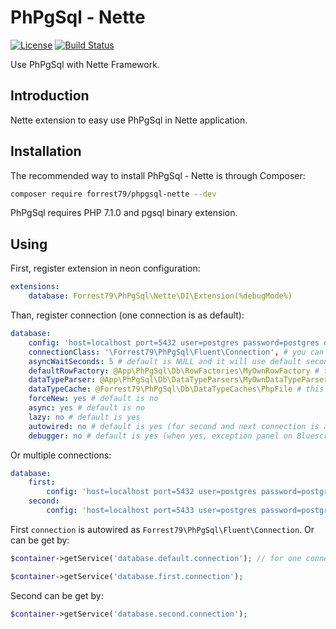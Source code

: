 # PhPgSql - Nette

[![License](https://img.shields.io/badge/License-BSD%203--Clause-blue.svg)](https://github.com/forrest79/PhPgSql-Nette/blob/master/license.md)
[![Build Status](https://travis-ci.org/forrest79/PhPgSql-Nette.svg?branch=master)](https://travis-ci.org/forrest79/PhPgSql-Nette)

Use PhPgSql with Nette Framework.

## Introduction

Nette extension to easy use PhPgSql in Nette application.


## Installation

The recommended way to install PhPgSql - Nette is through Composer:

```sh
composer require forrest79/phpgsql-nette --dev
```

PhPgSql requires PHP 7.1.0 and pgsql binary extension.


## Using

First, register extension in neon configuration:

```yaml
extensions:
    database: Forrest79\PhPgSql\Nette\DI\Extension(%debugMode%)
```

Than, register connection (one connection is as default):

```yaml
database:
    config: 'host=localhost port=5432 user=postgres password=postgres dbname=postgres'
    connectionClass: '\Forrest79\PhPgSql\Fluent\Connection', # you can change connection class, ie basic \Forrest79\PhPgSql\DB\Connection or your own, but every connection class must extends \Forrest79\PhPgSql\Fluent\Connection 
    asyncWaitSeconds: 5 # default is NULL and it will use default seconds value
    defaultRowFactory: @App\PhPgSql\Db\RowFactories\MyOwnRowFactory # this service is needed to be registered, default is NULL and default row factory is used
    dataTypeParser: @App\PhPgSql\Db\DataTypeParsers\MyOwnDataTypeParser # this service is needed to be registered, default is NULL and default data type parser is used
    dataTypeCache: @Forrest79\PhPgSql\Db\DataTypeCaches\PhpFile # this service is needed to be registered like this `- Forrest79\PhPgSql\Db\DataTypeCaches\PhpFile('%tempDir%/phpgsql/data-types-cache.php')`, this is recommended settings, default is NULL and cache is disabled
    forceNew: yes # default is no
    async: yes # default is no
    lazy: no # default is yes
    autowired: no # default is yes (for second and next connection is always no)
    debugger: no # default is yes (when yes, exception panel on Bluescreen is added and Tracy bar is shown in debug mode)
```

Or multiple connections:

```yaml
database:
    first:
        config: 'host=localhost port=5432 user=postgres password=postgres dbname=postgres'
    second:
        config: 'host=localhost port=5433 user=postgres password=postgres dbname=postgres'
```

First `connection` is autowired as `Forrest79\PhPgSql\Fluent\Connection`. Or can be get by:

```php
$container->getService('database.default.connection'); // for one connection, default

$container->getService('database.first.connection');
```

Second can be get by:

```php
$container->getService('database.second.connection');
```
